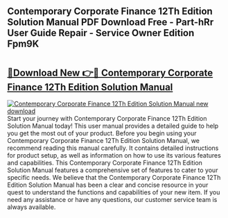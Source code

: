 ## Contemporary Corporate Finance 12Th Edition Solution Manual PDF Download Free - Part-hRr User Guide Repair - Service Owner Edition Fpm9K

# <h2><a href="http://bc52313.oget.top/?id=Contemporary+Corporate+Finance+12Th+Edition+Solution+Manual">🔗Download New 👉🔴 Contemporary Corporate Finance 12Th Edition Solution Manual</a></h2>

[![Contemporary Corporate Finance 12Th Edition Solution Manual new download](https://i.imgur.com/5g1atiW.png)](http://bc52313.oget.top/?id=Contemporary+Corporate+Finance+12Th+Edition+Solution+Manual)
Start your journey with Contemporary Corporate Finance 12Th Edition Solution Manual today! This user manual provides a detailed guide to help you get the most out of your product. Before you begin using your Contemporary Corporate Finance 12Th Edition Solution Manual, we recommend reading this manual carefully. It contains detailed instructions for product setup, as well as information on how to use its various features and capabilities. This Contemporary Corporate Finance 12Th Edition Solution Manual features a comprehensive set of features to cater to your specific needs. We believe that the Contemporary Corporate Finance 12Th Edition Solution Manual has been a clear and concise resource in your quest to understand the functions and capabilities of your new item. If you need any assistance or have any questions, our customer service team is always available.

